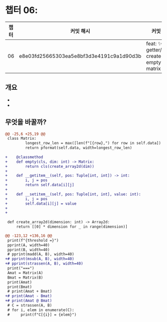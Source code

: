 # 챕터 06:

|   챕터    | 커밋 해시 |  커밋 로그  |
| -------  | -------- | --------- |
|06 | e8e03fd25665303ea5e8bf3d3e4191c9a1d90d3b | feat: :sparkles: getter/setter, create empty matrix |

## 개요
-
-


## 무엇을 바꿀까?

```diff
@@ -25,6 +25,19 @@
 class Matrix:
         longest_row_len = max([len(f"[{row},") for row in self.data])
         return pformat(self.data, width=longest_row_len)
 
+    @classmethod
+    def empty(cls, dim: int) -> Matrix:
+        return cls(create_array2d(dim))
+
+    def __getitem__(self, pos: Tuple[int, int]) -> int:
+        i, j = pos
+        return self.data[i][j]
+
+    def __setitem__(self, pos: Tuple[int, int], value: int):
+        i, j = pos
+        self.data[i][j] = value
+
+
 
 def create_array2d(dimension: int) -> Array2d:
     return [[0] * dimension for _ in range(dimension)]

```
        

```diff
@@ -123,12 +136,16 @@
 print(f"{threshold =}")
 pprint(A, width=40)
 pprint(B, width=40)
 # pprint(madd(A, B), width=40)
+# pprint(msub(A, B), width=40)
+# pprint(strassen(A, B), width=40)
 print("===")
 Amat = Matrix(A)
 Bmat = Matrix(B)
 print(Amat)
 print(Bmat)
 # print(Amat + Bmat)
+# print(Amat - Bmat)
+# print(Amat @ Bmat)
 # C = strassen(A, B)
 # for i, elem in enumerate(C):
 #     print(f"C[{i}] = {elem}")

```
        

